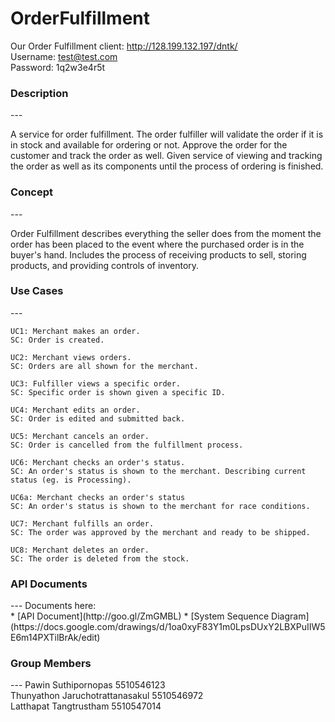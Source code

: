 OrderFulfillment
================
Our Order Fulfillment client: http://128.199.132.197/dntk/ <br>
Username: test@test.com <br>
Password: 1q2w3e4r5t <br>

<h3>Description</h3>
---

A service for order fulfillment. The order fulfiller will validate the order if it is in stock and available for ordering or not. Approve the order for the customer and track the order as well. Given service of viewing and tracking the order as well as its components until the process of ordering is finished.

<h3>Concept</h3>
---

Order Fulfillment describes everything the seller does from the moment the order has been placed to the event where the purchased order is in the buyer's hand. Includes the process of receiving products to sell, storing products, and providing controls of inventory.

<h3>Use Cases</h3>
---

```
UC1: Merchant makes an order.
SC: Order is created.
```
```
UC2: Merchant views orders.
SC: Orders are all shown for the merchant.
```
```
UC3: Fulfiller views a specific order.
SC: Specific order is shown given a specific ID.
```
```
UC4: Merchant edits an order.
SC: Order is edited and submitted back.
```
```
UC5: Merchant cancels an order.
SC: Order is cancelled from the fulfillment process.
```
```
UC6: Merchant checks an order's status.
SC: An order's status is shown to the merchant. Describing current status (eg. is Processing).

UC6a: Merchant checks an order's status
SC: An order's status is shown to the merchant for race conditions.
```
```
UC7: Merchant fulfills an order.
SC: The order was approved by the merchant and ready to be shipped.
```
```
UC8: Merchant deletes an order.
SC: The order is deleted from the stock.
```
<h3>API Documents</h3>
---
Documents here:<br>
* [API Document](http://goo.gl/ZmGMBL)
* [System Sequence Diagram] (https://docs.google.com/drawings/d/1oa0xyF83Y1m0LpsDUxY2LBXPuIIW5E6m14PXTilBrAk/edit)

<h3>Group Members</h3>
---
Pawin Suthipornopas 5510546123 <br>
Thunyathon Jaruchotrattanasakul 5510546972 <br>
Latthapat Tangtrustham 5510547014
